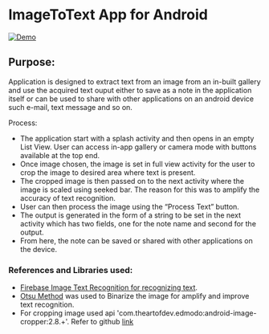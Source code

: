 # ImageToText App for Android

<a href="https://imgflip.com/gif/3oc3gr"><img src="https://i.imgflip.com/3oc3gr.gif" title="Demo"/></a>

## Purpose:

Application is designed to extract text from an image from an in-built gallery and use the acquired text ouput either to save as a note in the application itself or can be used to share with other applications on an android device such e-mail, text message and so on.

Process:

  * The application start with a splash activity and then opens in an empty List View. User can access in-app gallery or camera mode with buttons available at the top end. 
  * Once image chosen, the image is set in full view activity for the user to crop the image to desired area where text is present.
  * The cropped image is then passed on to the next activity where the image is scaled using seeked bar. The reason for this was to amplify the accuracy of text recognition. 
  * User can then process the image using the “Process Text” button.
  * The output is generated in the form of a string to be set in the next activity which has two fields, one for the note name and second for the output. 
  * From here, the note can be saved or shared with other applications on the device.

### References and Libraries used:



  * [Firebase Image Text Recognition for recognizing text](https://firebase.google.com/docs/ml-kit/android/recognize-text). 
  * [Otsu Method](https://en.wikipedia.org/wiki/Otsu%27s_method) was used to Binarize the image for amplify and improve text recognition.
  * For cropping image used api 'com.theartofdev.edmodo:android-image-cropper:2.8.+'. Refer to github [link](https://github.com/ArthurHub/Android-Image-Cropper)
